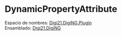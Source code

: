 # DynamicPropertyAttribute

Espacio de nombres: [Digi21.DigiNG.Plugin](../../)  
Ensamblado: [Digi21.DigiNG](../../../digi21.diging/)




